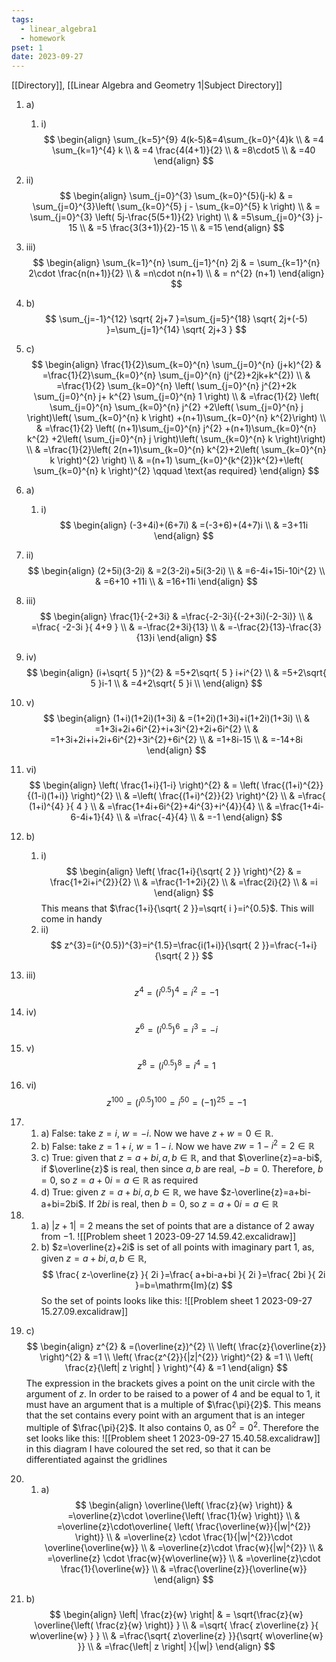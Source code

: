 ```yaml
---
tags:
  - linear_algebra1
  - homework
pset: 1
date: 2023-09-27
---
```

[[Directory]], [[Linear Algebra and Geometry 1|Subject Directory]]
1.  a)
    1. i)
$$
\begin{align}
 \sum_{k=5}^{9} 4(k-5)&=4\sum_{k=0}^{4}k    \\
 & =4 \sum_{k=1}^{4} k \\
 & =4 \frac{4(4+1)}{2} \\
 & =8\cdot5 \\
 & =40
 \end{align}
$$
2. ii)
$$
\begin{align}
 \sum_{j=0}^{3} \sum_{k=0}^{5}(j-k)  & = \sum_{j=0}^{3}\left( \sum_{k=0}^{5} j - \sum_{k=0}^{5} k \right) \\
 & = \sum_{j=0}^{3} \left( 5j-\frac{5(5+1)}{2} \right) \\
 & =5\sum_{j=0}^{3} j-15 \\
 & =5 \frac{3(3+1)}{2}-15 \\
 & =15
 \end{align} 
$$
3. iii)
$$
\begin{align}
 \sum_{k=1}^{n} \sum_{j=1}^{n} 2j & = \sum_{k=1}^{n} 2\cdot \frac{n(n+1)}{2} \\
 &     =n\cdot n(n+1) \\
 & = n^{2} (n+1)
 \end{align}
$$
1. b) 
$$
\sum_{j=-1}^{12} \sqrt{ 2j+7 }=\sum_{j=5}^{18} \sqrt{ 2j+(-5) }=\sum_{j=1}^{14} \sqrt{ 2j+3 }
$$
1. c)
$$
\begin{align}
 \frac{1}{2}\sum_{k=0}^{n} \sum_{j=0}^{n} (j+k)^{2}  & =\frac{1}{2}\sum_{k=0}^{n} \sum_{j=0}^{n} (j^{2}+2jk+k^{2}) \\
 & =\frac{1}{2} \sum_{k=0}^{n} \left( \sum_{j=0}^{n} j^{2}+2k \sum_{j=0}^{n} j+ k^{2} \sum_{j=0}^{n} 1 \right)  \\
 & =\frac{1}{2} \left( \sum_{j=0}^{n} \sum_{k=0}^{n} j^{2} +2\left( \sum_{j=0}^{n} j  \right)\left( \sum_{k=0}^{n} k \right) +(n+1)\sum_{k=0}^{n} k^{2}\right) \\
 & =\frac{1}{2} \left( (n+1)\sum_{j=0}^{n} j^{2} +(n+1)\sum_{k=0}^{n} k^{2} +2\left( \sum_{j=0}^{n} j \right)\left( \sum_{k=0}^{n} k \right)\right) \\
 & =\frac{1}{2}\left( 2(n+1)\sum_{k=0}^{n} k^{2}+2\left( \sum_{k=0}^{n} k \right)^{2} \right) \\
 & =(n+1) \sum_{k=0}^{k^{2}}k^{2}+\left( \sum_{k=0}^{n} k  \right)^{2} \qquad \text{as required}
\end{align}
$$
2.  a)
    1. i)
$$
\begin{align}
(-3+4i)+(6+7i) & =(-3+6)+(4+7)i \\
 & =3+11i
\end{align}
$$
2. ii)
$$
\begin{align}
(2+5i)(3-2i) & =2(3-2i)+5i(3-2i) \\
 & =6-4i+15i-10i^{2} \\
 & =6+10 +11i \\
 & =16+11i
\end{align}
$$
3. iii)
$$
\begin{align}
\frac{1}{-2+3i} & =\frac{-2-3i}{(-2+3i)(-2-3i)} \\
 & =\frac{ -2-3i }{ 4+9 } \\
 & =-\frac{2+3i}{13} \\
 & =-\frac{2}{13}-\frac{3}{13}i
\end{align}
$$
4. iv)
$$
\begin{align}
 (i+\sqrt{ 5 })^{2}  & =5+2\sqrt{ 5 } i+i^{2} \\
 & =5+2\sqrt{ 5 }i-1 \\
 & =4+2\sqrt{ 5 }i \\
 \end{align}
$$
5. v)
$$
\begin{align}
(1+i)(1+2i)(1+3i) & =(1+2i)(1+3i)+i(1+2i)(1+3i) \\
 & =1+3i+2i+6i^{2}+i+3i^{2}+2i+6i^{2} \\
 & =1+3i+2i+i+2i+6i^{2}+3i^{2}+6i^{2} \\
 & =1+8i-15 \\
 & =-14+8i
\end{align}
$$
6. vi)
$$
\begin{align}
 \left( \frac{1+i}{1-i} \right)^{2}  & = \left( \frac{(1+i)^{2}}{(1-i)(1+i)} \right)^{2} \\
 & =\left( \frac{(1+i)^{2}}{2} \right)^{2} \\
 & =\frac{ (1+i)^{4} }{ 4 } \\
 & =\frac{1+4i+6i^{2}+4i^{3}+i^{4}}{4} \\
 & =\frac{1+4i-6-4i+1}{4} \\
 & =\frac{-4}{4} \\
 & =-1 
 \end{align}
$$
2. b)
    1. i)
$$
\begin{align}
 \left( \frac{1+i}{\sqrt{ 2 }} \right)^{2}  & = \frac{1+2i+i^{2}}{2} \\
 & =\frac{1-1+2i}{2} \\
 & =\frac{2i}{2} \\
 & =i 
 \end{align}
$$
This means that $\frac{1+i}{\sqrt{ 2 }}=\sqrt{ i }=i^{0.5}$. This will come in handy
    2. ii)
$$
z^{3}=(i^{0.5})^{3}=i^{1.5}=\frac{i(1+i)}{\sqrt{ 2 }}=\frac{-1+i}{\sqrt{ 2 }}
$$
3. iii)
$$
z^{4}=(i^{0.5})^{4}=i^{2}=-1
    $$
4. iv)
$$
z^{6}=(i^{0.5})^{6}=i^{3}=-i
$$
5. v)
$$
z^{8}=(i^{0.5})^{8}=i^{4}=1 
$$
6. vi)
$$
z^{100}=(i^{0.5})^{100}=i^{50}=(-1)^{25}=-1
$$
3. 
    1. a) False: take $z=i$, $w=-i$. Now we have $z+w=0\in \mathbb{R}$.
    2. b) False: take $z=1+i$, $w=1-i$. Now we have $zw=1-i^{2}=2 \in \mathbb{R}$
    3. c) True: given that $z=a+bi,\, a,\, b \in \mathbb{R}$, and that $\overline{z}=a-bi$, if $\overline{z}$ is real, then since $a,\, b$ are real, $-b=0$. Therefore, $b=0$, so $z=a+0i=a\in\mathbb{R}$ as required
    4. d) True: given $z=a+bi,\, a,\, b \in \mathbb{R}$, we have $z-\overline{z}=a+bi-a+bi=2bi$. If $2bi$ is real, then $b=0$, so $z=a+0i=a\in\mathbb{R}$
2. 
    1. a) $\left| z+1 \right|=2$ means the set of points that are a distance of $2$ away from $-1$. 
    ![[Problem sheet 1 2023-09-27 14.59.42.excalidraw]]
    2. b) $z=\overline{z}+2i$ is set of all points with imaginary part $1$, as, given $z=a+bi,\, a,\, b \in \mathbb{R}$, 
$$
\frac{ z-\overline{z} }{ 2i }=\frac{ a+bi-a+bi }{ 2i }=\frac{ 2bi }{ 2i }=b=\mathrm{Im}(z)
$$
    So the set of points looks like this:
    ![[Problem sheet 1 2023-09-27 15.27.09.excalidraw]]
3. c)
$$
\begin{align}
z^{2} & =(\overline{z})^{2} \\
\left(  \frac{z}{\overline{z}}  \right)^{2} & =1 \\
\left(  \frac{z^{2}}{|z|^{2}}  \right)^{2} & =1 \\
\left(  \frac{z}{\left| z \right| }  \right)^{4} & =1
\end{align}
$$ 
The expression in the brackets gives a point on the unit circle with the argument of $z$. In order to be raised to a power of 4 and be equal to 1, it must have an argument that is a multiple of $\frac{\pi}{2}$. This means that the set contains every point with an argument that is an integer multiple of $\frac{\pi}{2}$. It also contains $0$, as $0^{2}=0^{2}$. Therefore the set looks like this:
![[Problem sheet 1 2023-09-27 15.40.58.excalidraw]]
 in this diagram I have coloured the set red, so that it can be differentiated against the gridlines
 
5. 
    1. a) 
$$
\begin{align}
 \overline{\left( \frac{z}{w} \right)} & =\overline{z}\cdot \overline{\left( \frac{1}{w} \right)} \\
 & =\overline{z}\cdot\overline{  \left( \frac{\overline{w}}{|w|^{2}} \right)} \\
 & =\overline{z} \cdot \frac{1}{|w|^{2}}\cdot \overline{\overline{w}} \\
 & =\overline{z}\cdot \frac{w}{|w|^{2}} \\
 & =\overline{z} \cdot \frac{w}{w\overline{w}} \\
 & =\overline{z}\cdot \frac{1}{\overline{w}} \\
 & =\frac{\overline{z}}{\overline{w}}
 \end{align}
$$
2. b)
$$
\begin{align}
 \left| \frac{z}{w} \right|  & = \sqrt{\frac{z}{w} \overline{\left( \frac{z}{w} \right)}  }   \\
     & =\sqrt{ \frac{ z\overline{z} }{ w\overline{w} } } \\
 & =\frac{\sqrt{ z\overline{z} }}{\sqrt{ w\overline{w} }} \\
 & =\frac{\left| z \right| }{|w|}
 \end{align}
$$
